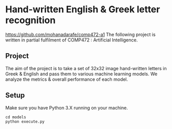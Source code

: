 # Hand-written English & Greek letter recognition
https://github.com/mohanadarafe/comp472-a1
The following project is written in partial fulfilment of COMP472 : Artificial Intelligence.

## Project
The aim of the project is to take a set of 32x32 image hand-written letters in Greek & English and pass them to various machine learning models. We analyze the metrics & overall performance of each model.

## Setup
Make sure you have Python 3.X running on your machine.

```
cd models
python execute.py
```
